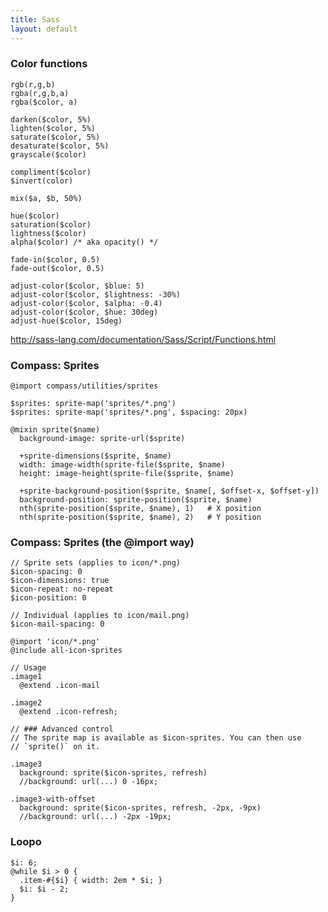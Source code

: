 ```yaml
---
title: Sass
layout: default
---
```


### Color functions

    rgb(r,g,b)
    rgba(r,g,b,a)
    rgba($color, a)

    darken($color, 5%)
    lighten($color, 5%)
    saturate($color, 5%)
    desaturate($color, 5%)
    grayscale($color)

    compliment($color)
    $invert(color)

    mix($a, $b, 50%)

    hue($color)
    saturation($color)
    lightness($color)
    alpha($color) /* aka opacity() */

    fade-in($color, 0.5)
    fade-out($color, 0.5)

    adjust-color($color, $blue: 5)
    adjust-color($color, $lightness: -30%)
    adjust-color($color, $alpha: -0.4)
    adjust-color($color, $hue: 30deg)
    adjust-hue($color, 15deg)

http://sass-lang.com/documentation/Sass/Script/Functions.html

### Compass: Sprites

    @import compass/utilities/sprites

    $sprites: sprite-map('sprites/*.png')
    $sprites: sprite-map('sprites/*.png', $spacing: 20px)

    @mixin sprite($name)
      background-image: sprite-url($sprite)

      +sprite-dimensions($sprite, $name)
      width: image-width(sprite-file($sprite, $name)
      height: image-height(sprite-file($sprite, $name)

      +sprite-background-position($sprite, $name[, $offset-x, $offset-y])
      background-position: sprite-position($sprite, $name)
      nth(sprite-position($sprite, $name), 1)   # X position
      nth(sprite-position($sprite, $name), 2)   # Y position


### Compass: Sprites (the @import way)

    // Sprite sets (applies to icon/*.png)
    $icon-spacing: 0
    $icon-dimensions: true
    $icon-repeat: no-repeat
    $icon-position: 0

    // Individual (applies to icon/mail.png)
    $icon-mail-spacing: 0

    @import 'icon/*.png'
    @include all-icon-sprites

    // Usage
    .image1
      @extend .icon-mail

    .image2
      @extend .icon-refresh;

    // ### Advanced control
    // The sprite map is available as $icon-sprites. You can then use
    // `sprite()` on it.

    .image3
      background: sprite($icon-sprites, refresh)
      //background: url(...) 0 -16px;

    .image3-with-offset
      background: sprite($icon-sprites, refresh, -2px, -9px)
      //background: url(...) -2px -19px;


### Loopo

    $i: 6;
    @while $i > 0 {
      .item-#{$i} { width: 2em * $i; }
      $i: $i - 2;
    }
